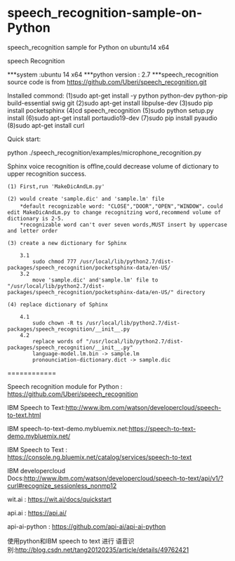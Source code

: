 # speech_recognition-sample-on-Python
speech_recognition sample for Python on ubuntu14 x64

speech Recognition

***system :ubuntu 14 x64
***python version : 2.7
***speech_recognition source code is from https://github.com/Uberi/speech_recognition.git

Installed commond:
(1)sudo apt-get install -y python python-dev python-pip build-essential swig git
(2)sudo apt-get install libpulse-dev
(3)sudo pip install pocketsphinx
(4)cd speech_recognition
(5)sudo python setup.py install
(6)sudo apt-get install portaudio19-dev
(7)sudo pip install pyaudio
(8)sudo apt-get install curl



Quick start:

python ./speech_recognition/examples/microphone_recognition.py	
	 
	
	
Sphinx voice recognition is offlne,could decrease volume of dictionary to upper recognition success.
	
	(1) First,run 'MakeDicAndLm.py'
	
	(2) would create 'sample.dic' and 'sample.lm' file
		*default recognizable word: "CLOSE","DOOR","OPEN","WINDOW"，could edit MakeDicAndLm.py to change recognitzing word,recommend volume of dictionary is 2-5.
		*recognizable word can't over seven words,MUST insert by uppercase and letter order
	
	(3) create a new dictionary for Sphinx 

		3.1	
			sudo chmod 777 /usr/local/lib/python2.7/dist-packages/speech_recognition/pocketsphinx-data/en-US/
		3.2 
			move 'sample.dic' and'sample.lm' file to "/usr/local/lib/python2.7/dist-packages/speech_recognition/pocketsphinx-data/en-US/" directory
	
	(4) replace dictionary of Sphinx  

		4.1
			sudo chown -R ts /usr/local/lib/python2.7/dist-packages/speech_recognition/__init__.py
		4.2
			replace words of "/usr/local/lib/python2.7/dist-packages/speech_recognition/__init__.py"
			language-model.lm.bin -> sample.lm
			pronounciation-dictionary.dict -> sample.dic
		
		
		
	

============

Speech recognition module for Python : https://github.com/Uberi/speech_recognition

IBM Speech to Text:http://www.ibm.com/watson/developercloud/speech-to-text.html

IBM speech-to-text-demo.mybluemix.net:https://speech-to-text-demo.mybluemix.net/

IBM Speech to Text : https://console.ng.bluemix.net/catalog/services/speech-to-text

IBM developercloud Docs:http://www.ibm.com/watson/developercloud/speech-to-text/api/v1/?curl#recognize_sessionless_nonmp12

wit.ai : https://wit.ai/docs/quickstart

api.ai : https://api.ai/

api-ai-python : https://github.com/api-ai/api-ai-python

使用python和IBM speech to text 进行 语音识别:http://blog.csdn.net/tang20120235/article/details/49762421

